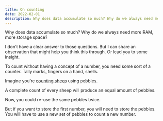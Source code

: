 ```yaml
---
title: On counting
date: 2022-02-01
description: Why does data accumulate so much? Why do we always need more RAM, more storage space?
---
```


Why does data accumulate so much? Why do we always need more RAM, more storage space?

I don't have a clear answer to those questions. But I can share an observation that might help you think this through. Or lead you to some insight.

To count without having a concept of a number, you need some sort of a counter. Tally marks, fingers on a hand, shells.

Imagine you're [counting sheep](measure-things) using pebbles.

A complete count of every sheep will produce an equal amount of pebbles.

Now, you could re-use the same pebbles twice.

But if you want to store the first number, you will need to store the pebbles. You will have to use a new set of pebbles to count a new number.

